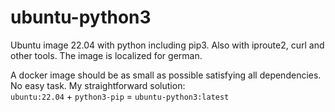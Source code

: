 # ubuntu-python3

Ubuntu image 22.04 with python including pip3. Also with iproute2, curl and other tools. The image is localized for german.

A docker image should be as small as possible satisfying all dependencies. No easy task. My straightforward solution:  
`ubuntu:22.04` + `python3-pip` = `ubuntu-python3:latest`
